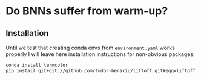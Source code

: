 # Do BNNs suffer from warm-up?

## Installation

Until we test that creating conda envs from `environment.yaml` works properly
I will leave here installation instructions for non-obvious packages.

```sh
conda install termcolor
pip install git+git://github.com/tudor-berariu/liftoff.git#egg=liftoff
```
